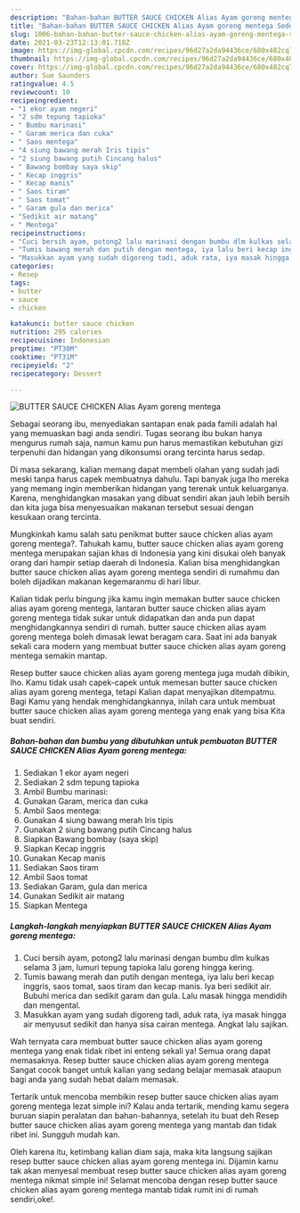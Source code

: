 ```yaml
---
description: "Bahan-bahan BUTTER SAUCE CHICKEN Alias Ayam goreng mentega Sederhana dan Mudah Dibuat"
title: "Bahan-bahan BUTTER SAUCE CHICKEN Alias Ayam goreng mentega Sederhana dan Mudah Dibuat"
slug: 1006-bahan-bahan-butter-sauce-chicken-alias-ayam-goreng-mentega-sederhana-dan-mudah-dibuat
date: 2021-03-23T12:13:01.718Z
image: https://img-global.cpcdn.com/recipes/96d27a2da94436ce/680x482cq70/butter-sauce-chicken-alias-ayam-goreng-mentega-foto-resep-utama.jpg
thumbnail: https://img-global.cpcdn.com/recipes/96d27a2da94436ce/680x482cq70/butter-sauce-chicken-alias-ayam-goreng-mentega-foto-resep-utama.jpg
cover: https://img-global.cpcdn.com/recipes/96d27a2da94436ce/680x482cq70/butter-sauce-chicken-alias-ayam-goreng-mentega-foto-resep-utama.jpg
author: Sue Saunders
ratingvalue: 4.5
reviewcount: 10
recipeingredient:
- "1 ekor ayam negeri"
- "2 sdm tepung tapioka"
- " Bumbu marinasi"
- " Garam merica dan cuka"
- " Saos mentega"
- "4 siung bawang merah Iris tipis"
- "2 siung bawang putih Cincang halus"
- " Bawang bombay saya skip"
- " Kecap inggris"
- " Kecap manis"
- " Saos tiram"
- " Saos tomat"
- " Garam gula dan merica"
- "Sedikit air matang"
- " Mentega"
recipeinstructions:
- "Cuci bersih ayam, potong2 lalu marinasi dengan bumbu dlm kulkas selama 3 jam, lumuri tepung tapioka lalu goreng hingga kering."
- "Tumis bawang merah dan putih dengan mentega, iya lalu beri kecap inggris, saos tomat, saos tiram dan kecap manis. Iya beri sedikit air. Bubuhi merica dan sedikit garam dan gula. Lalu masak hingga mendidih dan mengental."
- "Masukkan ayam yang sudah digoreng tadi, aduk rata, iya masak hingga air menyusut sedikit dan hanya sisa cairan mentega. Angkat lalu sajikan."
categories:
- Resep
tags:
- butter
- sauce
- chicken

katakunci: butter sauce chicken 
nutrition: 295 calories
recipecuisine: Indonesian
preptime: "PT30M"
cooktime: "PT31M"
recipeyield: "2"
recipecategory: Dessert

---
```



![BUTTER SAUCE CHICKEN Alias Ayam goreng mentega](https://img-global.cpcdn.com/recipes/96d27a2da94436ce/680x482cq70/butter-sauce-chicken-alias-ayam-goreng-mentega-foto-resep-utama.jpg)

Sebagai seorang ibu, menyediakan santapan enak pada famili adalah hal yang memuaskan bagi anda sendiri. Tugas seorang ibu bukan hanya mengurus rumah saja, namun kamu pun harus memastikan kebutuhan gizi terpenuhi dan hidangan yang dikonsumsi orang tercinta harus sedap.

Di masa  sekarang, kalian memang dapat membeli olahan yang sudah jadi meski tanpa harus capek membuatnya dahulu. Tapi banyak juga lho mereka yang memang ingin memberikan hidangan yang terenak untuk keluarganya. Karena, menghidangkan masakan yang dibuat sendiri akan jauh lebih bersih dan kita juga bisa menyesuaikan makanan tersebut sesuai dengan kesukaan orang tercinta. 



Mungkinkah kamu salah satu penikmat butter sauce chicken alias ayam goreng mentega?. Tahukah kamu, butter sauce chicken alias ayam goreng mentega merupakan sajian khas di Indonesia yang kini disukai oleh banyak orang dari hampir setiap daerah di Indonesia. Kalian bisa menghidangkan butter sauce chicken alias ayam goreng mentega sendiri di rumahmu dan boleh dijadikan makanan kegemaranmu di hari libur.

Kalian tidak perlu bingung jika kamu ingin memakan butter sauce chicken alias ayam goreng mentega, lantaran butter sauce chicken alias ayam goreng mentega tidak sukar untuk didapatkan dan anda pun dapat menghidangkannya sendiri di rumah. butter sauce chicken alias ayam goreng mentega boleh dimasak lewat beragam cara. Saat ini ada banyak sekali cara modern yang membuat butter sauce chicken alias ayam goreng mentega semakin mantap.

Resep butter sauce chicken alias ayam goreng mentega juga mudah dibikin, lho. Kamu tidak usah capek-capek untuk memesan butter sauce chicken alias ayam goreng mentega, tetapi Kalian dapat menyajikan ditempatmu. Bagi Kamu yang hendak menghidangkannya, inilah cara untuk membuat butter sauce chicken alias ayam goreng mentega yang enak yang bisa Kita buat sendiri.

<!--inarticleads1-->

##### Bahan-bahan dan bumbu yang dibutuhkan untuk pembuatan BUTTER SAUCE CHICKEN Alias Ayam goreng mentega:

1. Sediakan 1 ekor ayam negeri
1. Sediakan 2 sdm tepung tapioka
1. Ambil  Bumbu marinasi:
1. Gunakan  Garam, merica dan cuka
1. Ambil  Saos mentega:
1. Gunakan 4 siung bawang merah Iris tipis
1. Gunakan 2 siung bawang putih Cincang halus
1. Siapkan  Bawang bombay (saya skip)
1. Siapkan  Kecap inggris
1. Gunakan  Kecap manis
1. Sediakan  Saos tiram
1. Ambil  Saos tomat
1. Sediakan  Garam, gula dan merica
1. Gunakan Sedikit air matang
1. Siapkan  Mentega




<!--inarticleads2-->

##### Langkah-langkah menyiapkan BUTTER SAUCE CHICKEN Alias Ayam goreng mentega:

1. Cuci bersih ayam, potong2 lalu marinasi dengan bumbu dlm kulkas selama 3 jam, lumuri tepung tapioka lalu goreng hingga kering.
1. Tumis bawang merah dan putih dengan mentega, iya lalu beri kecap inggris, saos tomat, saos tiram dan kecap manis. Iya beri sedikit air. Bubuhi merica dan sedikit garam dan gula. Lalu masak hingga mendidih dan mengental.
1. Masukkan ayam yang sudah digoreng tadi, aduk rata, iya masak hingga air menyusut sedikit dan hanya sisa cairan mentega. Angkat lalu sajikan.




Wah ternyata cara membuat butter sauce chicken alias ayam goreng mentega yang enak tidak ribet ini enteng sekali ya! Semua orang dapat memasaknya. Resep butter sauce chicken alias ayam goreng mentega Sangat cocok banget untuk kalian yang sedang belajar memasak ataupun bagi anda yang sudah hebat dalam memasak.

Tertarik untuk mencoba membikin resep butter sauce chicken alias ayam goreng mentega lezat simple ini? Kalau anda tertarik, mending kamu segera buruan siapin peralatan dan bahan-bahannya, setelah itu buat deh Resep butter sauce chicken alias ayam goreng mentega yang mantab dan tidak ribet ini. Sungguh mudah kan. 

Oleh karena itu, ketimbang kalian diam saja, maka kita langsung sajikan resep butter sauce chicken alias ayam goreng mentega ini. Dijamin kamu tak akan menyesal membuat resep butter sauce chicken alias ayam goreng mentega nikmat simple ini! Selamat mencoba dengan resep butter sauce chicken alias ayam goreng mentega mantab tidak rumit ini di rumah sendiri,oke!.

